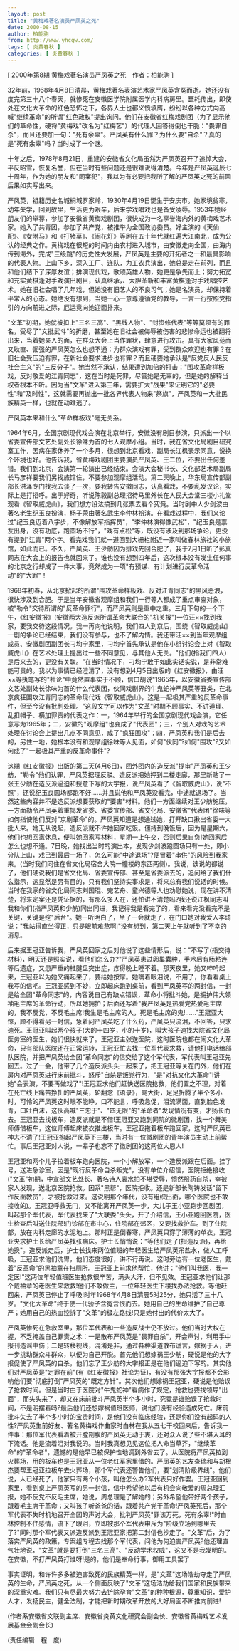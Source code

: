 ```yaml
---
layout: post
title: "黄梅戏著名演员严凤英之死"
date: 2000-08-15
author: 柏能驹
from: http://www.yhcqw.com/
tags: [ 炎黄春秋 ]
categories: [ 炎黄春秋 ]
---
```



[ 2000年第8期 黄梅戏著名演员严凤英之死　作者：柏能驹 ]


32年前，1968年4月8日清晨，黄梅戏著名表演艺术家严凤英含冤而逝。她还没有度完第三十八个春天，就惨死在安徽医学院附属医学内科病房里。噩耗传出，即使处在文化大革命的红色恐怖之下，各界人士也都义愤填膺，纷纷以各种方式向高喊"继续革命"的所谓"红色政权"提出询问。他们在安徽省红梅戏剧团（为了显示他们的革命性，硬将"黄梅戏"改名为"红梅艺"）的代理人回答得倒也干脆："畏罪自杀"，而且还要加一句："死有余辜"。严凤英有什么罪？为什么要"自杀"？真的是"死有余辜"吗？当时成了一个谜。


十年之后，1978年8月21日，重建的安徽省文化局虽然为严凤英召开了追悼大会，平反昭雪，恢复名誉，但在当时有些问题还是很难说得清楚。今年是严凤英诞辰七十周年，作为她的朋友和"同案犯"，我以为有必要把我所了解的严凤英之死的前因后果如实写出来。


严凤英，祖籍历史名城桐城罗家岭，1930年4月19日诞生于安庆市。她家境贫寒，幼年失学，回到故里，生活更为艰辛，后来学戏唱戏也是备受凌辱。1953年她经朋友们的举荐，参加了安徽省黄梅戏剧团，很快成为一名享誉海内外的黄梅戏艺术家。她入了共青团，参加了共产党，被推举为全国政协委员。好主演的《天仙配》、《女附马》和《打猪草》、《闹花灯》等剧在五十年代就红遍大江南北，成为公认的经典之作。黄梅戏在很短的时间内由农村进入城市，由安徽走向全国，由海内传到海外，完成"三级跳"的历史性大发展，严凤英是主要的开拓者之一和最具影响的代表人物。上山下乡，深入工厂、连队，为工农兵演出，她总是走在前列，而且和他们结下了深厚友谊；排演现代戏，歌颂英雄人物，她更是争先而上；努力拓宽和充实黄棋逢对手戏演出剧目，认真继承，、大胆革新和丰富黄棋逢对手戏唱腔艺术。她在旧社会唱了几年戏，但她没有旧艺人的不良习气；她是名演员，却保持着平常人的心态。她绝没有想到，当她一心一意尊遵循党的教导，一言一行按照党指引的方向前进之际，厄运竟向她迎面扑来。


"文革"初期，她就被扣上"三名三高"、"黑线人物"、"封资修代表"等等莫须有的罪名，受尽了"文批武斗"的折磨，甚至她在旧社会被侮辱被伤害的悲惨命运也被翻将出来，当着她亲人的面，在群众大会上当作罪状，肆意进行攻击。具有大家风范而又耿直、倔强的严凤英怎么也想不通：为群众演戏有罪，受到群众欢迎也有罪？在旧社会受压迫有罪，在新社会要求进步也有罪？而且硬要她承认是"反党反人民反社会主义"的"三反分子"。她当然不承认，结果遭到加倍的打击："围攻革命样板戏，反对敬爱的江青同志"，这在当时是死罪，尽管她是无辜的，但是她的解释当权者根本不听。因为当"文革"进入第三年，需要扩大"战果"来证明它的"必要性"和"及时性"，这就需要再抛出一批各界代表人物来"祭旗"，严凤英和一大批民族精英一样，也就在动难逃了。

严凤英本来和什么"革命样板戏"毫无关系。


1964年6月，全国京剧现代戏会演在北京举行。安徽没有剧目参演，只派出一个以省委宣传部文艺处副处长徐味为首的七人观摩小组。当时，我在省文化局剧目研究室工作，因病在家休养了一个多月，很想到北京看戏，副局长江枫表示同意，说换个环境也好。他告诉我，省黄梅戏剧团主要演员严凤英、王二位，不要出任何差错。我们到北京，会演第一轮演出已经结束。会演大会秘书长、文化部艺术局副局长马彦祥要我们另找旅馆住，不要参加观摩组活动。第二天晚上，华东局宣传部副部长洪泽专门找我去谈了一次，要我转告安徽同志，认真看戏，不要乱发议论，实际上是打招呼。出于好奇，听说陈毅副总理招待马里外长在人民大会堂三楼小礼堂观看《智取威虎山》，我们想方设法搞到几张票去看个究竟。当时剧中人少剑波由著名老生纪玉良扮演，杨子荣由著名武生李仲林扮演。在看戏过程中，我们义论过"纪玉良迈着八字步，不像解放军指挥员"，"李仲林演得像武松"，"纪玉良是票友出身，没有功底，跑圆场不行"，"戏有点松"等，既没有涉及到那场争论，更没有提到"江青"两个字。看完戏我们就一道回到大栅栏附近一家叫做春林旅社的小旅馆，如此而已。不久，严凤英、王少舫因为排戏先回合肥了，我于7月1日听了彭真同志在大会上的报告也就回来了。谁也没有想到四年后，这次根本没有发生任何事的北京之行却成了一件大事，竟然成为一项"有预谋、有计划进行反革命活动"的"大罪"！


1968年初春，从北京掀起的所谓"围攻革命样板戏、反对江青同志"的黑风恶浪，很快涉及到合肥。于是当年安徽省观摩组和我们一行等人都成了重点审查对象，被"勒令"交待所谓的"反革命罪行"，而严凤英则是重中之重。三月下旬的一个下午，《红安徽报》(安徽两大造反派所谓革命大联合的"机关报")一位汪××找到我家，要我交待这段情况。我一再向他说明，我们四人到京后，围绕《智取威虎山》一剧的争论已经结束，我们没有参与，也不了解内情。我还带汪××到当年观摩组成员、安徽剧团副团长刁均宁家里，刁均宁首先承认是他在小组讨论会上对《智取威虎山》在艺术处理上提出过一些不同意见，与其他人无关。"他们(指我们四人)是后来去的，更没有关联。"在当时情况下，刁均宁敢于如此实话实说，是非常难能可贵的。我以为事情已经澄清了，没有想到4月5日出版的《红安徽报》，由汪××等执笔写的"社论"中竟然置事实于不顾，信口胡说"1965年，以安徽省委宣传部文艺处副处长徐味为首的什么代表团，伙同戏剧界的牛鬼蛇神严凤英等丑类，在北京疯狂围攻江青同志的革命现代戏《智取威虎山》，这是一起极其严重的反革命事件，但至今没有批判处理。"这段文字可以作为"文革"时期不顾事实、不讲道理、乱扣帽子、横加罪责的代表之作：一，1964年举行的全国京剧现代戏会演，它任意写为1965年；二，安徽的"观摩组"也变成了"代表团"；三，个别人对戏的艺术处理在讨论会上提出几点不同意见，成了"疯狂围攻"；四，严凤英和我们是后去的，另住一地，她根本没有和观摩组徐味等人见面，如何"伙同"?如何"围攻"?又如何成了"一起极其严重的反革命事件"?


这期《红安徽报》出版的第二天(4月6日)，团外团内的造反派"提审"严凤英和王少舫，"勒令"他们认罪，严凤英据理反驳。造反派把她押到二楼走廊，那里新贴了一张王少舫在造反派逼迫和授意下写的大字报，说严凤英看了《智取威虎山》，说"不照"，还说纪玉良圆场都跑不好……并且说他和严凤英没看完，中途就退场了。当然这些内容并不是造反派想要获取的"要害"材料。他们一方面继续对王少舫施压，一方面勒令严凤英着重揭发省委、省委宣传部、省文化局、安徽省"代表团"徐味等如何指使他们反对"京剧革命"的。严凤英知道是想通过她，打开缺口揪出省委一大批人来。她无从说起，造反派就不许她回家吃饭。僵持到晚饭后，因为是星期六，他们也想回家休息，便叫她回家写材料，星期一上午交，否则后果自负!她回家后怎么也想不通。7日晚，她找出当时的演出本，发现少剑波跑圆场只有一处，即小分队上山，戏已到最后一场了，怎么可能"中途退场"?便冒着"串供"的风险到我家来。(当时我们同住在省文化局宿舍大院一幢楼的东西两侧)。我说，该说的都说了，他们硬说我们是省文化局、省委宣传部、甚至是省委派去的，追问给了我们什么指示，这显然是另有目的，只有我们坚持实事求是，将来总有我们说话的时候。当时在我家的省文化局同志刘国琨、完艺舟、童兴德等人也劝慰她说，现在讲不清楚，将来定案还是凭证据的，有那么多人在，还怕讲不清楚吗?我还说江枫同志叫我和你们(指严凤英和少舫)同出同进，我记得我是看完了的，看来看完没看完不是关键，关键是挖"后台"。她一听明白了，坐了一会就走了，在门口她对我爱人李琦说："我站得直坐得正，只是眼前难熬啊!"没有想到，第二天上午就听到了不幸的消息。


后来据王冠亚告诉我，严凤英回家之后对他说了这些情形后，说："不写了(指交待材料)，明天还是照实说，看他们怎么办?"严凤英患过卵巢囊肿，手术后有肠粘连等后遗症，又患严重的椎腱盘突出症，疼得晚上睡不着。那天夜里，她又呻吟起来，王冠亚以为她又痛起来了，要给她按摩。她噙着眼泪说，不用了，你看看桌上我写的信吧。王冠亚感到不妙，立即起床跑到桌前，看到严凤英写的两封信，一封是给全团"革命同志"的，内容说自己有缺点错误，革命小将批斗她，是拥护伟大领袖毛主席的革命行动，所以她拥护；后面还写着"我严凤英是热爱党热爱毛主席的，我不反党，不反毛主席!我生是毛主席的人，死是毛主席的鬼!……"王冠亚大惊，顾不得看另一封信，急着问严凤英吃了什么药，严凤英只流泪，不回答，只求速死。王冠亚叫起两个孩子(大的十四岁，小的十岁)，叫大孩子速找大院省文化局医务室的医生，她们很快就来了。王冠亚主张送医院，这时医院也都在闹文化大革命，只有部队医院还在正常运转，王冠亚忙去找一位军代表求救，请他打电话给部队医院，并把严凤英给全团"革命同志"的信交给了这个军代表，军代表叫王冠亚先回去。过了一会，他带了几个造反派头头一起来了，把王冠亚等关在门外，他们在房内对严凤英进行床前批斗，怒斥"自杀是叛党行为，"是"对抗文化大革命"!讲她"会表演，不要再做戏了"!王冠亚求他们赶快送医院抢救，他们置之不理，对着在死亡线上痛苦挣扎的严凤英，轮翻念《语录》，骂大街，足足折腾了半个多小时，可怜的严凤英这时眼不能睁，口不能言，呼吸急促，泪流满面，直到脸色发青，口吐白沫，这伙高喊"三忠于"、"四无限"的"革命者"发现情况有变，才扬长而去。王冠亚去找板车，造反派就是不借!王冠亚又跑到同院的徽剧团，找一个舞美师傅借板车，这位师傅起床披衣推出板车。王冠亚拖着板车跑回家，这时严凤英已神志不清了!王冠亚抱起严凤英下三楼，当时有一位徽剧团的青年演员主动上前帮忙。事后王冠亚对人说，一辈子也忘不了徽剧团的这两位大恩人!


王冠亚和两个儿子拉着板车跑向医院，一个小解放军，一个造反派跟在后面。挂了号，送进急诊室，因是"现行反革命自杀叛党"，没有单位介绍信，医院拒绝接收("文革"初期，中宣部文艺处长、著名诗人袁水拍不堪受辱，愤然服药自杀，幸被家人发现，送北京医院抢救。因系"黑帮"，医院拒收。还是新部长陶铸发话"留下作反面教员"，才被抢救过来。这说明那个年代，没有组织出面，哪个医院也不敢接收的)。王冠亚呼救无门，又不能离开严凤英一步，大儿子王小亚跑步回剧团，叫起那个军代表，军代表找来了"大联委"头头，开了介绍信，王小亚跑回医院，医生检查后叫送住院部!门诊部在市中心，住院部在郊区，又要找救护车。到了住院部，放在内科走廊的水泥地上。那时正是倒春寒，严凤英只穿了薄薄的单衣，王冠亚央求护士长给严凤英找张病床。护士长悄悄说："等他们走了(指造反派)，再给她换"。造反派走后，护士长找来两位值班的年轻医生给严凤英吊盐水，做人工呼吸，王冠亚求他们洗胃，他们态度很好，讲不行再说。这时旁边有一位老医生，戴着"反革命"的黑袖章在扫厕所。王冠亚上前求他帮忙，他讲："他们叫我医，我一定医!"这两位年轻值班医生抢救很辛苦，满头大汗，但不见效。王冠亚求他们让那个戴袖章的老医生来救救!他们不敢做主，一位年轻医生下楼找办法抢救。等他赶回来，严凤英已停止了呼吸!时年1968年4月8日清晨5时25分，她只活了三十八岁。"文化大革命"终于使一代骄子含冤含恨而去。她用自己的生命维护了自己尊严；她用自己的热血控拆了"文革"的极左路线!只是她付出的代价太大了。


严凤英惨死在急救室里，那位军代表和一些造反战士仍不放过。他们当时大权在握，不乏掩盖自己罪责之术：一是散布严凤英是"畏罪自杀"，开会声讨，利用手中报刊造谣中伤；二是转移视线，混淆是非，通过各种渠道散布谎言，嫁祸于人，进一步挑动群众斗群众，以便为自己开脱。首先他们想嫁祸王少舫，硬说是他的大字报促使了严凤英的自杀，他们忘了王少舫的大字报正是在他们逼迫下写的。其实他们对严凤英是"定罪在前"(有《红安徽报》社论为证)，有没有那张大字报都不会影响他们要"彻底打倒"严凤英的"既定方针"。其次他们想嫁祸王冠亚，硬说是他贻误了抢救时间。但是当时由于医院对"牛鬼蛇神"看病作了规定，抢救也要找领导"出面"，而头头来了，却又在床前批斗严凤英半个多小时，究竟是谁贻误了抢救时间，不是明摆着吗?最后他们还想嫁祸值班医师，说他们没有经验造成死亡。床前批斗失去了半个多小时的宝贵时间，是他们没有临床经验，还是你们没有起码的人性?严凤英生前好友、著名黄梅戏作曲家时白林在我从五七干校回来后，告诉我一件事：那位军代表看着被开膛剖腹的严凤英无动于衷，还对众人说了些不堪入耳的下流话。他是流着泪对我说的。当时我真想见见这位把人命当草芥，"继续革命"的"革命者"，遗憾的是他早已被保护性地调到外省去了。从医院将严凤英拉到火葬场，用的板车也是王冠亚从一位老红军家里借的。严凤英的艺友查瑞和与胡根杰要帮王冠亚拉板车去火葬场，那个军代表还警告他们，要"划清阶级界线"。他们说，人已经死了，他家只有两个小孩，叫他怎么办?军代表只好作罢。王冠亚回到家里，看到桌上严凤英写的另一封信，信中希望他以后有机会向敬爱的周总理汇报，她不反党不反毛主席，她说，周总理是了解她的；另外希望他带好两个孩子，跟着毛主席干革命；又叫孩子听爸爸的话，跟着共产党干革命!严凤英死后，那个军代表不失时机地召开全团的声讨大会，批判严凤英"罪该万死，死有余辜!"时白林控制不住感情，流下了眼泪，立即被那个军代表申斥为"阶级立场到哪里去了?"同时那个军代表又派造反派到王冠亚家把第二封信也抄走了。"文革"后，为了落实严凤英的政策，专案组专程去找那个军代表，问他为何迫害严凤英?他还理直气壮地说，"文革"就是要打倒"三名三高"、"反动学术权威"，这又不是我发明的。在安徽，不打严凤英打谁呀!是的，他们是奉命行事，御用工具罢了


事实证明，和许许多多被迫害致死的民族精英一样，是"文革"这场浩劫夺走了严凤英的生命，严凤英之死，从一个侧面反映了"文革"这场浩劫给我们国家和民族带来的深重灾难。我们只有尽最大努力去铲除孕育"文革"的种种根源，尊重知识，爱护人才，发扬民主，健全法制，才能把新时期改革开放的大好局面不断推向前进!

(作者系安徽省文联副主席、安徽省炎黄文化研究会副会长、安徽省黄梅戏艺术发展基金会副会长)

(责任编辑　程　度)


